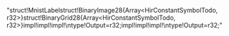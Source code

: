 "struct!MnistLabelstruct!BinaryImage28{Array<HirConstantSymbolTodo, r32>}struct!BinaryGrid28{Array<HirConstantSymbolTodo, r32>}impl!impl!impl!\ntype!Output=r32;impl!impl!impl!\ntype!Output=r32;"